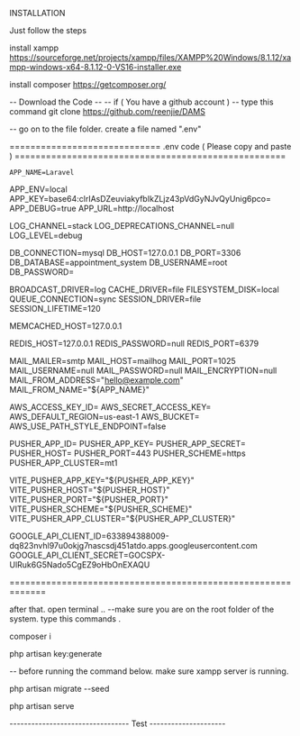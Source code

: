 INSTALLATION

Just follow the steps

install xampp
https://sourceforge.net/projects/xampp/files/XAMPP%20Windows/8.1.12/xampp-windows-x64-8.1.12-0-VS16-installer.exe

install composer
https://getcomposer.org/

-- Download the Code --
-- if ( You have a github account ) --
type this command
git clone https://github.com/reenjie/DAMS

-- go on to the file folder.
create a file named ".env"

============================= .env code ( Please copy and paste ) ====================================================

    APP_NAME=Laravel

APP_ENV=local
APP_KEY=base64:clrIAsDZeuviakyfbIkZLjz43pVdGyNJvQyUnig6pco=
APP_DEBUG=true
APP_URL=http://localhost

LOG_CHANNEL=stack
LOG_DEPRECATIONS_CHANNEL=null
LOG_LEVEL=debug

DB_CONNECTION=mysql
DB_HOST=127.0.0.1
DB_PORT=3306
DB_DATABASE=appointment_system
DB_USERNAME=root
DB_PASSWORD=

BROADCAST_DRIVER=log
CACHE_DRIVER=file
FILESYSTEM_DISK=local
QUEUE_CONNECTION=sync
SESSION_DRIVER=file
SESSION_LIFETIME=120

MEMCACHED_HOST=127.0.0.1

REDIS_HOST=127.0.0.1
REDIS_PASSWORD=null
REDIS_PORT=6379

MAIL_MAILER=smtp
MAIL_HOST=mailhog
MAIL_PORT=1025
MAIL_USERNAME=null
MAIL_PASSWORD=null
MAIL_ENCRYPTION=null
MAIL_FROM_ADDRESS="hello@example.com"
MAIL_FROM_NAME="${APP_NAME}"

AWS_ACCESS_KEY_ID=
AWS_SECRET_ACCESS_KEY=
AWS_DEFAULT_REGION=us-east-1
AWS_BUCKET=
AWS_USE_PATH_STYLE_ENDPOINT=false

PUSHER_APP_ID=
PUSHER_APP_KEY=
PUSHER_APP_SECRET=
PUSHER_HOST=
PUSHER_PORT=443
PUSHER_SCHEME=https
PUSHER_APP_CLUSTER=mt1

VITE_PUSHER_APP_KEY="${PUSHER_APP_KEY}"
VITE_PUSHER_HOST="${PUSHER_HOST}"
VITE_PUSHER_PORT="${PUSHER_PORT}"
VITE_PUSHER_SCHEME="${PUSHER_SCHEME}"
VITE_PUSHER_APP_CLUSTER="${PUSHER_APP_CLUSTER}"

GOOGLE_API_CLIENT_ID=633894388009-dq823nvhl97u0okjg7nascsdj451atdo.apps.googleusercontent.com
GOOGLE_API_CLIENT_SECRET=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

=============================================================

after that.
open terminal ..
--make sure you are on the root folder of the system.
type this commands .

composer i

php artisan key:generate

-- before running the command below. make sure xampp server is running.

php artisan migrate --seed

php artisan serve

--------------------------------- Test ---------------------
